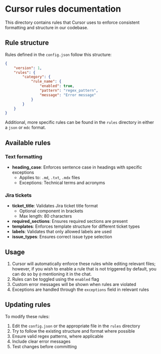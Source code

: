 # Cursor rules documentation

This directory contains rules that Cursor uses to enforce consistent formatting and structure in our codebase.

## Rule structure

Rules defined in the `config.json` follow this structure:

```json
{
    "version": 1,
    "rules": {
        "category": {
            "rule_name": {
                "enabled": true,
                "pattern": "regex_pattern",
                "message": "Error message"
            }
        }
    }
}
```

Additional, more specific rules can be found in the `rules` directory in either a `json` or `mdc` format.

## Available rules

### Text formatting

- **heading_case**: Enforces sentence case in headings with specific exceptions
    - Applies to: `.md`, `.txt`, `.mdx` files
    - Exceptions: Technical terms and acronyms

### Jira tickets

- **ticket_title**: Validates Jira ticket title format
    - Optional component in brackets
    - Max length: 80 characters
- **required_sections**: Ensures required sections are present
- **templates**: Enforces template structure for different ticket types
- **labels**: Validates that only allowed labels are used
- **issue_types**: Ensures correct issue type selection

## Usage

1. Cursor will automatically enforce these rules while editing relevant files; however, if you wish to enable a rule that is not triggered by default, you can do so by `@` mentioning it in the chat.
2. Rules can be toggled using the `enabled` flag
3. Custom error messages will be shown when rules are violated
4. Exceptions are handled through the `exceptions` field in relevant rules

## Updating rules

To modify these rules:

1. Edit the `config.json` or the appropriate file in the `rules` directory
2. Try to follow the existing structure and format where possible
3. Ensure valid regex patterns, where applicable
4. Include clear error messages
5. Test changes before committing
